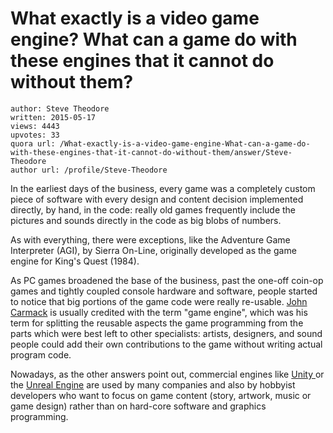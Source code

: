 # What exactly is a video game engine? What can a game do with these engines that it cannot do without them?

	author: Steve Theodore
	written: 2015-05-17
	views: 4443
	upvotes: 33
	quora url: /What-exactly-is-a-video-game-engine-What-can-a-game-do-with-these-engines-that-it-cannot-do-without-them/answer/Steve-Theodore
	author url: /profile/Steve-Theodore


In the earliest days of the business, every game was a completely custom piece of software with every design and content decision implemented directly, by hand, in the code: really old games frequently include the pictures and sounds directly in the code as big blobs of numbers.

As with everything, there were exceptions, like the Adventure Game Interpreter (AGI), by Sierra On-Line, originally developed as the game engine for King's Quest (1984).

As PC games broadened the base of the business, past the one-off coin-op games and tightly coupled console hardware and software, people started to notice that big portions of the game code were really re-usable. [John Carmack](http://en.wikipedia.org/wiki/John_Carmack) is usually credited with the term "game engine", which was his term for splitting the reusable aspects the game programming from the parts which were best left to other specialists: artists, designers, and sound people could add their own contributions to the game without writing actual program code.

Nowadays, as the other answers point out, commercial engines like [Unity ](https://unity3d.com/)or the [Unreal Engine](https://www.unrealengine.com/what-is-unreal-engine-4) are used by many companies and also by hobbyist developers who want to focus on game content (story, artwork, music or game design) rather than on hard-core software and graphics programming.


